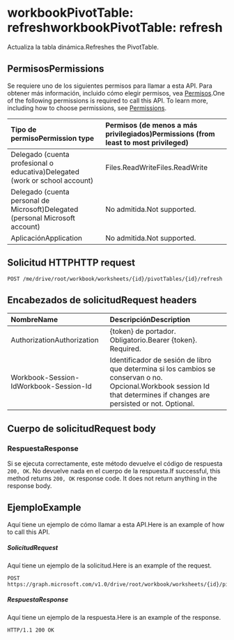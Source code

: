 # <a name="workbookpivottable-refresh"></a><span data-ttu-id="69e16-101">workbookPivotTable: refresh</span><span class="sxs-lookup"><span data-stu-id="69e16-101">workbookPivotTable: refresh</span></span>

<span data-ttu-id="69e16-102">Actualiza la tabla dinámica.</span><span class="sxs-lookup"><span data-stu-id="69e16-102">Refreshes the PivotTable.</span></span>


## <a name="permissions"></a><span data-ttu-id="69e16-103">Permisos</span><span class="sxs-lookup"><span data-stu-id="69e16-103">Permissions</span></span>
<span data-ttu-id="69e16-p101">Se requiere uno de los siguientes permisos para llamar a esta API. Para obtener más información, incluido cómo elegir permisos, vea [Permisos](../../../concepts/permissions_reference.md).</span><span class="sxs-lookup"><span data-stu-id="69e16-p101">One of the following permissions is required to call this API. To learn more, including how to choose permissions, see [Permissions](../../../concepts/permissions_reference.md).</span></span>


|<span data-ttu-id="69e16-106">Tipo de permiso</span><span class="sxs-lookup"><span data-stu-id="69e16-106">Permission type</span></span>      | <span data-ttu-id="69e16-107">Permisos (de menos a más privilegiados)</span><span class="sxs-lookup"><span data-stu-id="69e16-107">Permissions (from least to most privileged)</span></span>              |
|:--------------------|:---------------------------------------------------------|
|<span data-ttu-id="69e16-108">Delegado (cuenta profesional o educativa)</span><span class="sxs-lookup"><span data-stu-id="69e16-108">Delegated (work or school account)</span></span> | <span data-ttu-id="69e16-109">Files.ReadWrite</span><span class="sxs-lookup"><span data-stu-id="69e16-109">Files.ReadWrite</span></span>    |
|<span data-ttu-id="69e16-110">Delegado (cuenta personal de Microsoft)</span><span class="sxs-lookup"><span data-stu-id="69e16-110">Delegated (personal Microsoft account)</span></span> | <span data-ttu-id="69e16-111">No admitida.</span><span class="sxs-lookup"><span data-stu-id="69e16-111">Not supported.</span></span>    |
|<span data-ttu-id="69e16-112">Aplicación</span><span class="sxs-lookup"><span data-stu-id="69e16-112">Application</span></span> | <span data-ttu-id="69e16-113">No admitida.</span><span class="sxs-lookup"><span data-stu-id="69e16-113">Not supported.</span></span> |

## <a name="http-request"></a><span data-ttu-id="69e16-114">Solicitud HTTP</span><span class="sxs-lookup"><span data-stu-id="69e16-114">HTTP request</span></span>
<!-- { "blockType": "ignored" } -->
```http
POST /me/drive/root/workbook/worksheets/{id}/pivotTables/{id}/refresh
```
## <a name="request-headers"></a><span data-ttu-id="69e16-115">Encabezados de solicitud</span><span class="sxs-lookup"><span data-stu-id="69e16-115">Request headers</span></span>
| <span data-ttu-id="69e16-116">Nombre</span><span class="sxs-lookup"><span data-stu-id="69e16-116">Name</span></span>       | <span data-ttu-id="69e16-117">Descripción</span><span class="sxs-lookup"><span data-stu-id="69e16-117">Description</span></span>|
|:---------------|:----------|
| <span data-ttu-id="69e16-118">Authorization</span><span class="sxs-lookup"><span data-stu-id="69e16-118">Authorization</span></span>  | <span data-ttu-id="69e16-p102">{token} de portador. Obligatorio.</span><span class="sxs-lookup"><span data-stu-id="69e16-p102">Bearer {token}. Required.</span></span> |
| <span data-ttu-id="69e16-121">Workbook-Session-Id</span><span class="sxs-lookup"><span data-stu-id="69e16-121">Workbook-Session-Id</span></span>  | <span data-ttu-id="69e16-p103">Identificador de sesión de libro que determina si los cambios se conservan o no. Opcional.</span><span class="sxs-lookup"><span data-stu-id="69e16-p103">Workbook session Id that determines if changes are persisted or not. Optional.</span></span>|

## <a name="request-body"></a><span data-ttu-id="69e16-124">Cuerpo de solicitud</span><span class="sxs-lookup"><span data-stu-id="69e16-124">Request body</span></span>

### <a name="response"></a><span data-ttu-id="69e16-125">Respuesta</span><span class="sxs-lookup"><span data-stu-id="69e16-125">Response</span></span>
<span data-ttu-id="69e16-p104">Si se ejecuta correctamente, este método devuelve el código de respuesta `200, OK`. No devuelve nada en el cuerpo de la respuesta.</span><span class="sxs-lookup"><span data-stu-id="69e16-p104">If successful, this method returns `200, OK` response code. It does not return anything in the response body.</span></span>

## <a name="example"></a><span data-ttu-id="69e16-128">Ejemplo</span><span class="sxs-lookup"><span data-stu-id="69e16-128">Example</span></span>
<span data-ttu-id="69e16-129">Aquí tiene un ejemplo de cómo llamar a esta API.</span><span class="sxs-lookup"><span data-stu-id="69e16-129">Here is an example of how to call this API.</span></span>
##### <a name="request"></a><span data-ttu-id="69e16-130">Solicitud</span><span class="sxs-lookup"><span data-stu-id="69e16-130">Request</span></span>
<span data-ttu-id="69e16-131">Aquí tiene un ejemplo de la solicitud.</span><span class="sxs-lookup"><span data-stu-id="69e16-131">Here is an example of the request.</span></span>
<!-- {
  "blockType": "request",
  "name": "workbookpivottable_refresh"
}-->
```http
POST https://graph.microsoft.com/v1.0/drive/root/workbook/worksheets/{id}/pivotTables/{id}/refresh
```

##### <a name="response"></a><span data-ttu-id="69e16-132">Respuesta</span><span class="sxs-lookup"><span data-stu-id="69e16-132">Response</span></span>
<span data-ttu-id="69e16-133">Aquí tiene un ejemplo de la respuesta.</span><span class="sxs-lookup"><span data-stu-id="69e16-133">Here is an example of the response.</span></span>
<!-- {
  "blockType": "response",
  "truncated": true,
  "@odata.type": "microsoft.graph.none"
} -->
```http
HTTP/1.1 200 OK
```
